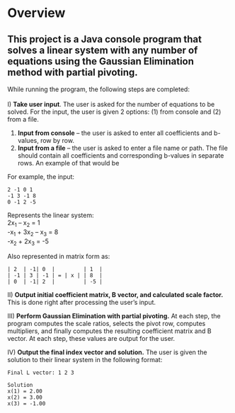 # Overview
This project is a Java console program that solves a linear system with any number of equations using the
Gaussian Elimination method with partial pivoting.
---
While running the program, the following steps are completed: <br> <br>
I) **Take user input**.
The user is asked for the number of equations to be solved. For the input,
the user is given 2 options: (1) from console and (2) from a file.
1) **Input from console** – the user is asked to enter all coefficients and b-values, row by row.
2) **Input from a file** – the user is asked to enter a file name or path. The file should contain
all coefficients and corresponding b-values in separate rows. An example of that would be 

For example, the input:
```
2 -1 0 1
-1 3 -1 8
0 -1 2 -5
```
Represents the linear system: <br>
2x<sub>1</sub> – x<sub>2</sub> = 1 <br>
-x<sub>1</sub> + 3x<sub>2</sub> – x<sub>3</sub> = 8 <br>
-x<sub>2</sub> + 2x<sub>3</sub> = -5 <be>

Also represented in matrix form as:
```
| 2  | -1| 0  |         | 1  |
| -1 | 3 | -1 | = | x | | 8  |
| 0  | -1| 2  |         | -5 |
```

II) **Output initial coefficient matrix, B vector, and calculated scale factor.** This is done right
after processing the user’s input.

III) **Perform Gaussian Elimination with partial pivoting.** At each step, the program computes
the scale ratios, selects the pivot row, computes multipliers, and finally computes the
resulting coefficient matrix and B vector. At each step, these values are output for the user.

IV) **Output the final index vector and solution.** The user is given the solution to their linear
system in the following format:
```
Final L vector: 1 2 3

Solution
x(1) = 2.00
x(2) = 3.00
x(3) = -1.00
```
